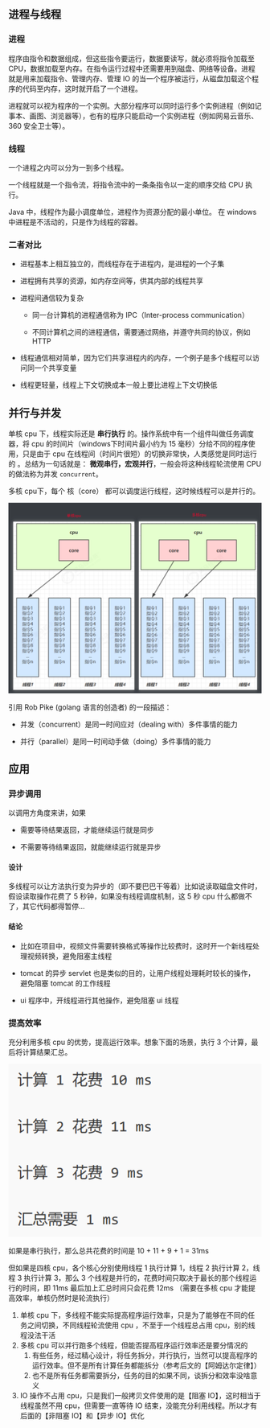 
## 进程与线程

### 进程

程序由指令和数据组成，但这些指令要运行，数据要读写，就必须将指令加载至 CPU，数据加载至内存。在指令运行过程中还需要用到磁盘、网络等设备。进程就是用来加载指令、管理内存、管理 IO 的当一个程序被运行，从磁盘加载这个程序的代码至内存，这时就开启了一个进程。

进程就可以视为程序的一个实例。大部分程序可以同时运行多个实例进程（例如记事本、画图、浏览器等），也有的程序只能启动一个实例进程（例如网易云音乐、360 安全卫士等）。

### 线程

一个进程之内可以分为一到多个线程。

一个线程就是一个指令流，将指令流中的一条条指令以一定的顺序交给 CPU 执行。

Java 中，线程作为最小调度单位，进程作为资源分配的最小单位。 在 windows 中进程是不活动的，只是作为线程的容器。

### 二者对比

- 进程基本上相互独立的，而线程存在于进程内，是进程的一个子集
    
- 进程拥有共享的资源，如内存空间等，供其内部的线程共享
    
- 进程间通信较为复杂
    
    - 同一台计算机的进程通信称为 IPC（Inter-process communication）
        
    - 不同计算机之间的进程通信，需要通过网络，并遵守共同的协议，例如 HTTP
        
- 线程通信相对简单，因为它们共享进程内的内存，一个例子是多个线程可以访问同一个共享变量
    
- 线程更轻量，线程上下文切换成本一般上要比进程上下文切换低
    

## 并行与并发

单核 cpu 下，线程实际还是 **串行执行** 的。操作系统中有一个组件叫做任务调度器，将 cpu 的时间片（windows下时间片最小约为 15 毫秒）分给不同的程序使用，只是由于 cpu 在线程间（时间片很短）的切换非常快，人类感觉是同时运行的 。总结为一句话就是： **微观串行，宏观并行**，一般会将这种线程轮流使用 CPU 的做法称为并发 `concurrent`。

多核 cpu下，每个 核（core） 都可以调度运行线程，这时候线程可以是并行的。

![](assets/01.进程与线程/image-20240422133744267.png)


引用 Rob Pike (golang 语言的创造者) 的一段描述：

- 并发（concurrent）是同一时间应对（dealing with）多件事情的能力
    
- 并行（parallel）是同一时间动手做（doing）多件事情的能力
    

## 应用

### 异步调用

以调用方角度来讲，如果

- 需要等待结果返回，才能继续运行就是同步
    
- 不需要等待结果返回，就能继续运行就是异步
    

#### 设计

多线程可以让方法执行变为异步的（即不要巴巴干等着）比如说读取磁盘文件时，假设读取操作花费了 5 秒钟，如果没有线程调度机制，这 5 秒 cpu 什么都做不了，其它代码都得暂停...

#### 结论

- 比如在项目中，视频文件需要转换格式等操作比较费时，这时开一个新线程处理视频转换，避免阻塞主线程
    
- tomcat 的异步 servlet 也是类似的目的，让用户线程处理耗时较长的操作，避免阻塞 tomcat 的工作线程
    
- ui 程序中，开线程进行其他操作，避免阻塞 ui 线程
    

### 提高效率

充分利用多核 cpu 的优势，提高运行效率。想象下面的场景，执行 3 个计算，最后将计算结果汇总。

![](assets/01.进程与线程/image-20240422133959486.png)

如果是串行执行，那么总共花费的时间是 10 + 11 + 9 + 1 = 31ms

但如果是四核 cpu，各个核心分别使用线程 1 执行计算 1，线程 2 执行计算 2，线程 3 执行计算 3，那么 3 个线程是并行的，花费时间只取决于最长的那个线程运行的时间，即 11ms 最后加上汇总时间只会花费 12ms （需要在多核 cpu 才能提高效率，单核仍然时是轮流执行）

1. 单核 cpu 下，多线程不能实际提高程序运行效率，只是为了能够在不同的任务之间切换，不同线程轮流使用 cpu ，不至于一个线程总占用 cpu，别的线程没法干活
2. 多核 cpu 可以并行跑多个线程，但能否提高程序运行效率还是要分情况的
    1. 有些任务，经过精心设计，将任务拆分，并行执行，当然可以提高程序的运行效率。但不是所有计算任务都能拆分（参考后文的【阿姆达尔定律】）
    2. 也不是所有任务都需要拆分，任务的目的如果不同，谈拆分和效率没啥意义
3. IO 操作不占用 cpu，只是我们一般拷贝文件使用的是【阻塞 IO】，这时相当于线程虽然不用 cpu，但需要一直等待 IO 结束，没能充分利用线程。所以才有后面的【非阻塞 IO】和【异步 IO】优化